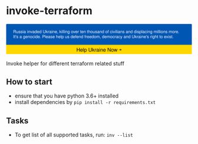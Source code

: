 # invoke-terraform

[![SWUbanner](https://raw.githubusercontent.com/vshymanskyy/StandWithUkraine/main/banner2-direct.svg)](https://github.com/vshymanskyy/StandWithUkraine/blob/main/docs/README.md)

Invoke helper for different terraform related stuff

## How to start

* ensure that you have python 3.6+ installed
* install dependencies by `pip install -r requirements.txt`

## Tasks

* To get list of all supported tasks, run: `inv --list`
